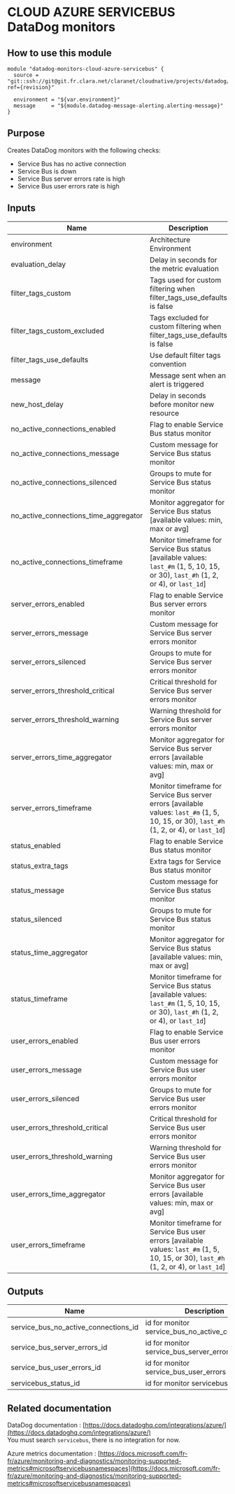 # CLOUD AZURE SERVICEBUS DataDog monitors

## How to use this module

```
module "datadog-monitors-cloud-azure-servicebus" {
  source = "git::ssh://git@git.fr.clara.net/claranet/cloudnative/projects/datadog/terraform/monitors.git//cloud/azure/servicebus?ref={revision}"

  environment = "${var.environment}"
  message     = "${module.datadog-message-alerting.alerting-message}"
}

```

## Purpose

Creates DataDog monitors with the following checks:

- Service Bus has no active connection
- Service Bus is down
- Service Bus server errors rate is high
- Service Bus user errors rate is high

## Inputs

| Name | Description | Type | Default | Required |
|------|-------------|:----:|:-----:|:-----:|
| environment | Architecture Environment | string | - | yes |
| evaluation_delay | Delay in seconds for the metric evaluation | string | `900` | no |
| filter_tags_custom | Tags used for custom filtering when filter_tags_use_defaults is false | string | `*` | no |
| filter_tags_custom_excluded | Tags excluded for custom filtering when filter_tags_use_defaults is false | string | `` | no |
| filter_tags_use_defaults | Use default filter tags convention | string | `true` | no |
| message | Message sent when an alert is triggered | string | - | yes |
| new_host_delay | Delay in seconds before monitor new resource | string | `300` | no |
| no_active_connections_enabled | Flag to enable Service Bus status monitor | string | `true` | no |
| no_active_connections_message | Custom message for Service Bus status monitor | string | `` | no |
| no_active_connections_silenced | Groups to mute for Service Bus status monitor | map | `{}` | no |
| no_active_connections_time_aggregator | Monitor aggregator for Service Bus status [available values: min, max or avg] | string | `max` | no |
| no_active_connections_timeframe | Monitor timeframe for Service Bus status [available values: `last_#m` (1, 5, 10, 15, or 30), `last_#h` (1, 2, or 4), or `last_1d`] | string | `last_5m` | no |
| server_errors_enabled | Flag to enable Service Bus server errors monitor | string | `true` | no |
| server_errors_message | Custom message for Service Bus server errors monitor | string | `` | no |
| server_errors_silenced | Groups to mute for Service Bus server errors monitor | map | `{}` | no |
| server_errors_threshold_critical | Critical threshold for Service Bus server errors monitor | string | `90` | no |
| server_errors_threshold_warning | Warning threshold for Service Bus server errors monitor | string | `50` | no |
| server_errors_time_aggregator | Monitor aggregator for Service Bus server errors [available values: min, max or avg] | string | `min` | no |
| server_errors_timeframe | Monitor timeframe for Service Bus server errors [available values: `last_#m` (1, 5, 10, 15, or 30), `last_#h` (1, 2, or 4), or `last_1d`] | string | `last_5m` | no |
| status_enabled | Flag to enable Service Bus status monitor | string | `true` | no |
| status_extra_tags | Extra tags for Service Bus status monitor | list | `[]` | no |
| status_message | Custom message for Service Bus status monitor | string | `` | no |
| status_silenced | Groups to mute for Service Bus status monitor | map | `{}` | no |
| status_time_aggregator | Monitor aggregator for Service Bus status [available values: min, max or avg] | string | `max` | no |
| status_timeframe | Monitor timeframe for Service Bus status [available values: `last_#m` (1, 5, 10, 15, or 30), `last_#h` (1, 2, or 4), or `last_1d`] | string | `last_5m` | no |
| user_errors_enabled | Flag to enable Service Bus user errors monitor | string | `true` | no |
| user_errors_message | Custom message for Service Bus user errors monitor | string | `` | no |
| user_errors_silenced | Groups to mute for Service Bus user errors monitor | map | `{}` | no |
| user_errors_threshold_critical | Critical threshold for Service Bus user errors monitor | string | `90` | no |
| user_errors_threshold_warning | Warning threshold for Service Bus user errors monitor | string | `50` | no |
| user_errors_time_aggregator | Monitor aggregator for Service Bus user errors [available values: min, max or avg] | string | `min` | no |
| user_errors_timeframe | Monitor timeframe for Service Bus user errors [available values: `last_#m` (1, 5, 10, 15, or 30), `last_#h` (1, 2, or 4), or `last_1d`] | string | `last_5m` | no |

## Outputs

| Name | Description |
|------|-------------|
| service_bus_no_active_connections_id | id for monitor service_bus_no_active_connections |
| service_bus_server_errors_id | id for monitor service_bus_server_errors |
| service_bus_user_errors_id | id for monitor service_bus_user_errors |
| servicebus_status_id | id for monitor servicebus_status |

## Related documentation

DataDog documentation : [https://docs.datadoghq.com/integrations/azure/](https://docs.datadoghq.com/integrations/azure/)  
You must search `servicebus`, there is no integration for now.

Azure metrics documentation : [https://docs.microsoft.com/fr-fr/azure/monitoring-and-diagnostics/monitoring-supported-metrics#microsoftservicebusnamespaces](https://docs.microsoft.com/fr-fr/azure/monitoring-and-diagnostics/monitoring-supported-metrics#microsoftservicebusnamespaces)
